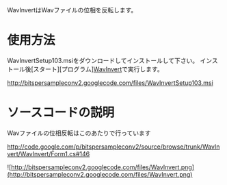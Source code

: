 WavInvertはWavファイルの位相を反転します。

# 使用方法 #

WavInvertSetup103.msiをダウンロードしてインストールして下さい。
インストール後[スタート][プログラム][WavInvert](WavInvert.md)で実行します。

http://bitspersampleconv2.googlecode.com/files/WavInvertSetup103.msi

# ソースコードの説明 #

Wavファイルの位相反転はこのあたりで行っています

http://code.google.com/p/bitspersampleconv2/source/browse/trunk/WavInvert/WavInvert/Form1.cs#146

![http://bitspersampleconv2.googlecode.com/files/WavInvert.png](http://bitspersampleconv2.googlecode.com/files/WavInvert.png)